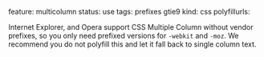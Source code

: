 feature: multicolumn
status: use
tags: prefixes gtie9
kind: css
polyfillurls:

Internet Explorer, and Opera support CSS Multiple Column without vendor prefixes, so you only need prefixed versions for `-webkit` and `-moz`. We recommend you do not polyfill this and let it fall back to single column text.
